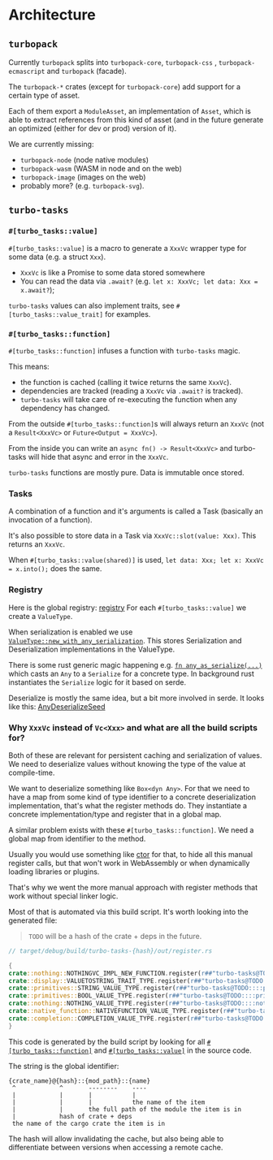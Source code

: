 # Architecture

## `turbopack`

Currently `turbopack` splits into `turbopack-core`, `turbopack-css`
, `turbopack-ecmascript` and `turbopack` (facade).

The `turbopack-*` crates (except for `turbopack-core`) add support for a certain
type of asset.

Each of them export a `ModuleAsset`, an implementation of `Asset`, which is able
to extract references from this kind of asset (and in the future generate an
optimized (either for dev or prod) version of it).

We are currently missing:

- `turbopack-node` (node native modules)
- `turbopack-wasm` (WASM in node and on the web)
- `turbopack-image` (images on the web)
- probably more? (e.g. `turbopack-svg`).

## `turbo-tasks`

### `#[turbo_tasks::value]`

`#[turbo_tasks::value]` is a macro to generate a `XxxVc`
wrapper type for some data (e.g. a struct `Xxx`).

- `XxxVc` is like a Promise to some data stored somewhere
- You can read the data via `.await?`
  (e.g. `let x: XxxVc; let data: Xxx = x.await?`);

`turbo-tasks` values can also implement traits,
see `#[turbo_tasks::value_trait]` for examples.

### `#[turbo_tasks::function]`

`#[turbo_tasks::function]` infuses a function with `turbo-tasks` magic.

This means:

- the function is cached (calling it twice returns the same `XxxVc`).
- dependencies are tracked (reading a `XxxVc` via `.await?` is tracked).
- `turbo-tasks` will take care of re-executing the function when any dependency
  has changed.

From the outside `#[turbo_tasks::function]`s will always return an `XxxVc` (not
a `Result<XxxVc>` or `Future<Output = XxxVc>`).

From the inside you can write an `async fn() -> Result<XxxVc>` and turbo-tasks
will hide that async and error in the `XxxVc`.

`turbo-tasks` functions are mostly pure. Data is immutable once stored.

### Tasks

A combination of a function and it's arguments is called a Task (basically an
invocation of a function).

It's also possible to store data in a Task via `XxxVc::slot(value: Xxx)`.
This returns an `XxxVc`.

When `#[turbo_tasks::value(shared)]` is
used, `let data: Xxx; let x: XxxVc = x.into();` does the same.

### Registry

Here is the global registry: [registry][]
For each `#[turbo_tasks::value]` we create a `ValueType`.

When serialization is enabled we
use [`ValueType::new_with_any_serialization`][new_with_any_serialization].
This stores Serialization and Deserialization implementations in the
ValueType.

There is some rust generic magic happening
e.g. [`fn any_as_serialize(...)`][any_as_serialize] which casts an `Any` to a
`Serialize` for a concrete type.
In background rust instantiates the `Serialize` logic for it based on serde.

Deserialize is mostly the same idea, but a bit more involved in serde. It
looks like this: [AnyDeserializeSeed][]

### Why `XxxVc` instead of `Vc<Xxx>` and what are all the build scripts for?

Both of these are relevant for persistent caching and serialization of values.
We need to deserialize values without knowing the type of the value at
compile-time.

We want to deserialize something like `Box<dyn Any>`.
For that we need to have a map from some kind of type identifier to a concrete
deserialization implementation, that's what the register methods do.
They instantiate a concrete implementation/type and register that in a global
map.

A similar problem exists with these `#[turbo_tasks::function]`. We need a global
map from identifier to the method.

Usually you would use something like [ctor](https://crates.io/crates/ctor) for
that, to hide all this manual register calls, but that won't work in WebAssembly
or when dynamically loading libraries or plugins.

That's why we went the more manual approach with register methods that work
without special linker logic.

Most of that is automated via this build script.
It's worth looking into the generated file:
> `TODO` will be a hash of the crate + deps in the future.

```rust
// target/debug/build/turbo-tasks-{hash}/out/register.rs

{
crate::nothing::NOTHINGVC_IMPL_NEW_FUNCTION.register(r##"turbo-tasks@TODO::::nothing::NothingVc::new"##);
crate::display::VALUETOSTRING_TRAIT_TYPE.register(r##"turbo-tasks@TODO::::display::ValueToString"##);
crate::primitives::STRING_VALUE_TYPE.register(r##"turbo-tasks@TODO::::primitives::String"##);
crate::primitives::BOOL_VALUE_TYPE.register(r##"turbo-tasks@TODO::::primitives::Bool"##);
crate::nothing::NOTHING_VALUE_TYPE.register(r##"turbo-tasks@TODO::::nothing::Nothing"##);
crate::native_function::NATIVEFUNCTION_VALUE_TYPE.register(r##"turbo-tasks@TODO::::native_function::NativeFunction"##);
crate::completion::COMPLETION_VALUE_TYPE.register(r##"turbo-tasks@TODO::::completion::Completion"##);
}
```

This code is generated by the build script by looking for
all [`#[turbo_tasks::function]`](#turbo_tasksfunction)
and [`#[turbo_tasks::value]`](#turbo_tasksvalue) in the source code.

The string is the global identifier:

```
{crate_name}@{hash}::{mod_path}::{name}
 ^            ^       --------    ----
 |            |       |           |
 |            |       |           the name of the item
 |            |       the full path of the module the item is in
 |            hash of crate + deps
 the name of the cargo crate the item is in
```

The hash will allow invalidating the cache, but also being able to differentiate
between versions when accessing a remote cache.

[registry]: https://github.com/vercel/turbo-tooling/blob/678639772cadac8e96b5ccde3c2865678d1263c1/crates/turbo-tasks/src/registry.rs

[new_with_any_serialization]: https://github.com/vercel/turbo-tooling/blob/678639772cadac8e96b5ccde3c2865678d1263c1/crates/turbo-tasks/src/value_type.rs#L138

[any_as_serialize]: https://github.com/vercel/turbo-tooling/blob/678639772cadac8e96b5ccde3c2865678d1263c1/crates/turbo-tasks/src/value_type.rs#L89-L99

[AnyDeserializeSeed]: https://github.com/vercel/turbo-tooling/blob/678639772cadac8e96b5ccde3c2865678d1263c1/crates/turbo-tasks/src/magic_any.rs#L174-L207
